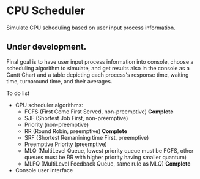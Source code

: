 # CPU Scheduler
Simulate CPU scheduling based on user input process information.

## Under development.
Final goal is to have user input process information into console, choose a scheduling algorithm to simulate, and get results also in the console as a Gantt Chart and a table depicting each process's response time, waiting time, turnaround time, and their averages.

To do list
* CPU scheduler algorithms:
    * FCFS (First Come First Served, non-preemptive) **Complete**
    * SJF (Shortest Job First, non-preemptive)
    * Priority (non-preemptive)
    * RR (Round Robin, preemptive) **Complete**
    * SRF (Shortest Remanining time First, preemptive)
    * Preemptive Priority (preemptive)
    * MLQ (MultiLevel Queue, lowest priority queue must be FCFS, other queues must be RR with higher priority having smaller quantum)
    * MLFQ (MultiLevel Feedback Queue, same rule as MLQ) **Complete**
* Console user interface
